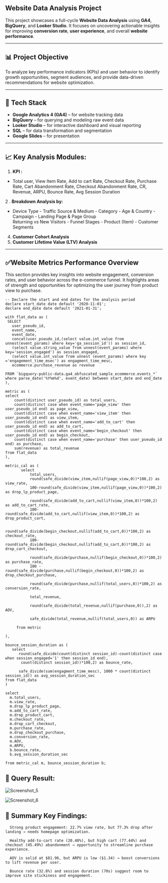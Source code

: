 ## Website Data Analysis Project

This project showcases a full-cycle **Website Data Analysis** using **GA4**, **BigQuery**, and **Looker Studio**. It focuses on uncovering actionable insights for improving **conversion rate**, **user experience**, and overall **website performance**.

---

## 📊 Project Objective

To analyze key performance indicators (KPIs) and user behavior to identify growth opportunities, segment audiences, and provide data-driven recommendations for website optimization.

---

## 🚀 Tech Stack

- **Google Analytics 4 (GA4)** – for website tracking data  
- **BigQuery** – for querying and modeling raw event data  
- **Looker Studio** – for interactive dashboard and visual reporting  
- **SQL** – for data transformation and segmentation  
- **Google Slides** – for presentation

---

## 📈 Key Analysis Modules:

1.  **KPI :**  
- Total user, View Item Rate, Add to cart Rate, Checkout Rate, Purchase Rate, Cart Abandonment Rate,
  Checkout Abandonment Rate, CR, Revenue, ARPU, Bounce Rate, Avg Session Duration
  
2 . **Breakdown Analysis by:**  
   - Device Type  - Traffic Source & Medium  - Category  - Age & Country   - Campaign   - Landing Page & Page Group  
     Returning vs New Visitors   - Funnel Stages   - Product (Item)  - Customer Segments

4. **Customer Cohort Analysis**  
5. **Customer Lifetime Value (LTV) Analysis**

---

## ✅Website Metrics Performance Overview

This section provides key insights into website engagement, conversion rates, and user behavior across the e-commerce funnel. It highlights areas of strength and opportunities for optimizing the user journey from product view to purchase.

 ```
 -- Declare the start and end dates for the analysis period
declare start_date date default '2020-11-01';  
declare end_date date default '2021-01-31';
 
 with flat_data as (
  SELECT  
    user_pseudo_id,
    event_name,
    event_date,
    concat(user_pseudo_id,(select value.int_value from unnest(event_params) where key='ga_session_id')) as session_id,
    (select value.string_value from unnest(event_params) where key='session_engaged') as session_engaged,
    (select value.int_value from unnest (event_params) where key ='engagement_time_msec') as engagment_time_mesc,
    ecommerce.purchase_revenue as revenue

FROM `bigquery-public-data.ga4_obfuscated_sample_ecommerce.events_*`
where parse_date('%Y%m%d', event_date) between start_date and end_date
 ),

metric as (
 select
     count(distinct user_pseudo_id) as total_users,
     count(distinct case when event_name='page_view' then user_pseudo_id end) as page_view,
     count(distinct case when event_name='view_item' then user_pseudo_id end) as view_item,
     count(distinct case when event_name='add_to_cart' then user_pseudo_id end) as add_to_cart,
     count(distinct case when event_name='begin_checkout' then user_pseudo_id end) as begin_checkout,
     count(distinct case when event_name='purchase' then user_pseudo_id end) as purchase,
     sum(revenue) as total_revenue
 from flat_data
),

metric_cal as (
        select
            total_users,
            round(safe_divide(view_item,nullif(page_view,0))*100,2) as view_rate,
            100-round(safe_divide(view_item,nullif(page_view,0))*100,2) as drop_lp_product_page,

            round(safe_divide(add_to_cart,nullif(view_item,0))*100,2) as add_to_cart_rate,
            100- round(safe_divide(add_to_cart,nullif(view_item,0))*100,2) as drop_product_cart,

            round(safe_divide(begin_checkout,nullif(add_to_cart,0))*100,2) as checkout_rate,
            100-round(safe_divide(begin_checkout,nullif(add_to_cart,0))*100,2) as drop_cart_checkout,

            round(safe_divide(purchase,nullif(begin_checkout,0))*100,2) as purchase_rate,
            100 - round(safe_divide(purchase,nullif(begin_checkout,0))*100,2) as drop_checkout_purchase,

            round(safe_divide(purchase,nullif(total_users,0))*100,2) as conversion_rate,

            total_revenue,

            round(safe_divide(total_revenue,nullif(purchase,0)),2) as AOV,

            safe_divide(total_revenue,nullif(total_users,0)) as ARPU

      from metric

),

bounce_session_duration as (
    select
       round(safe_divide(count(distinct session_id)-count(distinct case when session_engaged='1' then session_id end), 
        count(distinct session_id))*100,2) as bounce_rate,

       safe_divide(sum(engagment_time_mesc), 1000 * count(distinct session_id)) as avg_session_duration_sec
from flat_data
)

select
   m.total_users,
   m.view_rate,
   m.drop_lp_product_page,
   m.add_to_cart_rate,
   m.drop_product_cart,
   m.checkout_rate,
   m.drop_cart_checkout,
   m.purchase_rate,
   m.drop_checkout_purchase,
   m.conversion_rate,
   m.AOV,
   m.ARPU,
   b.bounce_rate,
   b.avg_session_duration_sec

from metric_cal m, bounce_session_duration b;

 ```

## 🎯 Query Result:

![Screenshot_5](https://github.com/user-attachments/assets/ad6d3573-adb9-4ef2-918b-bc991a9352e4)

![Screenshot_6](https://github.com/user-attachments/assets/05f959e7-c973-489a-828d-6c48858298ed)


## 🎯 Summary Key Findings:


      Strong product engagement: 22.7% view rate, but 77.3% drop after landing → needs homepage optimization.
      
      Healthy add-to-cart rate (20.48%), but high cart (77.44%) and checkout (45.49%) abandonment → opportunity to streamline purchase experience.
      
      AOV is solid at $81.96, but ARPU is low ($1.34) → boost conversions to lift revenue per user.
      
      Bounce rate (32.8%) and session duration (70s) suggest room to improve site stickiness and engagement.


